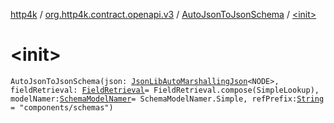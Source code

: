 [http4k](../../index.md) / [org.http4k.contract.openapi.v3](../index.md) / [AutoJsonToJsonSchema](index.md) / [&lt;init&gt;](./-init-.md)

# &lt;init&gt;

`AutoJsonToJsonSchema(json: `[`JsonLibAutoMarshallingJson`](../../org.http4k.format/-json-lib-auto-marshalling-json/index.md)`<NODE>, fieldRetrieval: `[`FieldRetrieval`](../-field-retrieval/index.md)` = FieldRetrieval.compose(SimpleLookup), modelNamer: `[`SchemaModelNamer`](../-schema-model-namer/index.md)` = SchemaModelNamer.Simple, refPrefix: `[`String`](https://kotlinlang.org/api/latest/jvm/stdlib/kotlin/-string/index.html)` = "components/schemas")`